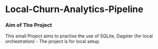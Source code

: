 # Local-Churn-Analytics-Pipeline

### Aim of The Project 
This small Project aims to practise the use of SQLite, Dagster (for local orchestration) - The project is for local setup.